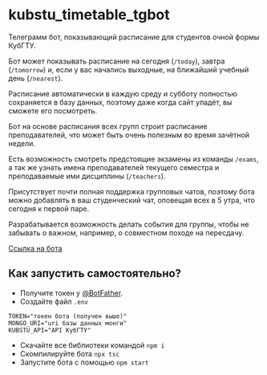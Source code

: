 # kubstu_timetable_tgbot
Телеграмм бот, показывающий расписание для студентов очной формы КубГТУ.

Бот может показывать расписание на сегодня (`/today`), завтра (`/tomorrow`) и, если у вас начались выходные, на ближайший учебный день (`/nearest`).

Расписание автоматически в каждую среду и субботу полностью сохраняется в базу данных, поэтому даже когда сайт упадёт, вы сможете его посмотреть.

Бот на основе расписания всех групп строит расписание преподавателей, что может быть очень полезным во время зачётной недели.

Есть возможность смотреть предстоящие экзамены из команды `/exams`, а так же узнать имена преподавателей текущего семестра и преподаваемые ими дисциплины (`/teachers`).

Присутствует почти полная поддержка групповых чатов, поэтому бота можно добавлять в ваш студенческий чат, оповещая всех в 5 утра, что сегодня к первой паре. 

Разрабатывается возможность делать события для группы, чтобы не забывать о важном, например, о совместном походе на пересдачу.

[Ссылка на бота](https://t.me/kubstu_timetable_bot)

## Как запустить самостоятельно?

- Получите токен у [@BotFather](https://t.me/BotFather).
- Создайте файл `.env`
```
TOKEN="токен бота (получен выше)"
MONGO_URI="uri базы данных монги"
KUBSTU_API="API КубГТУ"
```

- Скачайте все библиотеки командой `npm i`
- Скомпилируйте бота `npx tsc`
- Запустите бота с помощью `npm start`
